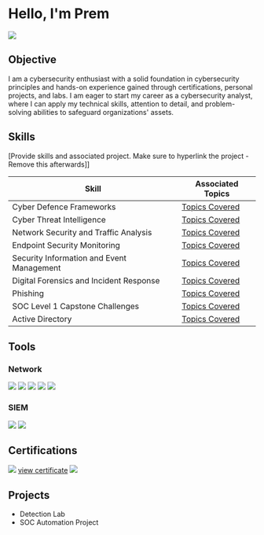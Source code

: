 # Hello, I'm Prem
<a href="https://linkedin.com/in/prem-thapa-csit"><img src="https://img.shields.io/badge/-LinkedIn-0072b1?&style=for-the-badge&logo=linkedin&logoColor=white" /></a>

## Objective

I am a cybersecurity enthusiast with a solid foundation in cybersecurity principles and hands-on experience gained through certifications, personal projects, and labs. I am eager to start my career as a cybersecurity analyst, where I can apply my technical skills, attention to detail, and problem-solving abilities to safeguard organizations' assets.

## Skills
[Provide skills and associated project. Make sure to hyperlink the project - Remove this afterwards]]

| Skill                                         | Associated Topics         |
|-----------------------------------------------|----------------------------|
| Cyber Defence Frameworks       | <a href="https://github.com/Modern-Wizard/cyberdefenceframework/tree/main">Topics Covered</a>|
| Cyber Threat Intelligence | <a href="https://github.com/Modern-Wizard/Cyberthreatintelligence/tree/main">Topics Covered</a>|
| Network Security and Traffic Analysis        | <a href="https://github.com/Modern-Wizard/Networksecurity-Trafficanalysis/tree/main">Topics Covered</a>|
| Endpoint Security Monitoring      | <a href="https://github.com/Modern-Wizard/Endpointsecuritymonitoring/tree/main">Topics Covered</a>|
| Security Information and Event Management                  | <a href="https://github.com/Modern-Wizard/SIEM/tree/main">Topics Covered</a>|
| Digital Forensics and Incident Response | <a href="https://github.com/Modern-Wizard/DFIR/tree/main">Topics Covered</a>|
| Phishing | <a href="https://google.com">Topics Covered</a>|
| SOC Level 1 Capstone Challenges | <a href="https://google.com">Topics Covered</a>|
| Active Directory | <a href="https://google.com">Topics Covered</a>|

## Tools

### Network
<div>
    <img src="https://img.shields.io/badge/-Wireshark-1679A7?&style=for-the-badge&logo=Wireshark&logoColor=white" />
    <img src="https://img.shields.io/badge/-Zeek-2C8EBB?style=for-the-badge&logo=Zeek&logoColor=white" />
    <img src="https://img.shields.io/badge/-Snort-FF0000?style=for-the-badge&logo=Snort&logoColor=white" />
    <img src="https://img.shields.io/badge/-TCPDump-006600?style=for-the-badge&logo=TCPDump&logoColor=white" />
    <img src="https://img.shields.io/badge/-Suricata-F04E23?style=for-the-badge&logo=Suricata&logoColor=white" />
</div>

### SIEM
<div>
    <img src="https://img.shields.io/badge/-Splunk-000000?&style=for-the-badge&logo=Splunk&logoColor=white" />
    <img src="https://img.shields.io/badge/-Wazuh-000000?&style=for-the-badge&logo=Wazuh&logoColor=white" />
    
</div>

## Certifications

<div>
<img src="https://img.shields.io/badge/-Google%20Cybersecurity%20Professional%20Certificate-007bff?style=for-the-badge&logo=Google&logoColor=FFD700" />
    <a href="https://github.com/Modern-Wizard/Modern-Wizard/blob/main/Google%20Cybersecurity%20%20Certificate.png">view certificate</a>
<img src="https://img.shields.io/badge/-TryHackMe%20SOC%20Level%201%20Certificate-007bff?style=for-the-badge&logo=TryHackMe&logoColor=red" />
</div>

## Projects
- Detection Lab
- SOC Automation Project
